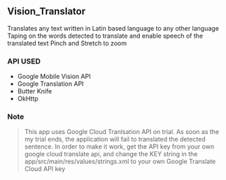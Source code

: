 ## Vision_Translator
Translates any text written in Latin based language to any other language
Taping on the words detected to translate and enable speech of the translated text
Pinch and Stretch to zoom

### API USED
* Google Mobile Vision API
* Google Translation API
* Butter Knife
* OkHttp

### Note
> This app uses Google Cloud Tranlsation API on trial. As soon as the my trial ends, the application will fail to translated the detected sentence. In order to make it work, get the API key from your own google cloud translate api, and change the KEY string in the app/src/main/res/values/strings.xml to your own Google Translate Cloud API key
